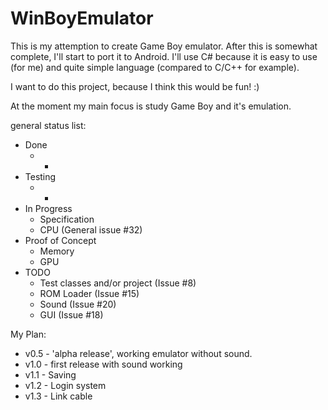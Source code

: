 # WinBoyEmulator
This is my attemption to create Game Boy emulator. After this is somewhat complete, I'll start to port it to Android. 
I'll use C# because it is easy to use (for me) and quite simple language (compared to C/C++ for example).

I want to do this project, because I think this would be fun! :)

At the moment my main focus is study Game Boy and it's emulation.

general status list:
* Done
    * - 
* Testing
    * - 
* In Progress
   *  Specification
   *  CPU (General issue #32)
* Proof of Concept
   * Memory
   * GPU
* TODO
    * Test classes and/or project   (Issue #8)
    * ROM Loader (Issue #15)
    * Sound (Issue #20)
    * GUI (Issue #18)

My Plan:
 * v0.5 - 'alpha release', working emulator without sound.
 * v1.0 - first release with sound working
 * v1.1 - Saving
 * v1.2 - Login system
 * v1.3 - Link cable

